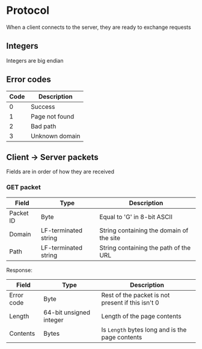 # Protocol
When a client connects to the server, they are ready to exchange requests

## Integers
Integers are big endian

## Error codes
| Code | Description                                |
| ---- | ------------------------------------------ |
| 0    | Success                                    |
| 1    | Page not found                             |
| 2    | Bad path                                   |
| 3    | Unknown domain                             |

## Client -> Server packets
Fields are in order of how they are received

### GET packet

| Field       | Type                 | Description                                      |
| ----------- | -------------------- | ------------------------------------------------ |
| Packet ID   | Byte                 | Equal to 'G' in 8-bit ASCII                      |
| Domain      | LF-terminated string | String containing the domain of the site         |
| Path        | LF-terminated string | String containing the path of the URL            |

Response:

| Field       | Type                    | Description                                       |
| ----------- | ----------------------- | ------------------------------------------------- |
| Error code  | Byte                    | Rest of the packet is not present if this isn't 0 |
| Length      | 64-bit unsigned integer | Length of the page contents                       |
| Contents    | Bytes                   | Is `Length` bytes long and is the page contents   |



